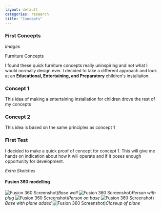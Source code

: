 ```yaml
---
layout: default
categories: research
title: "Concepts"
---
```


### First Concepts

*Images*

Furniture Concepts

I found these quick furniture concepts really uninspiring and not what I would normally design ever.
I decided to take a different approach and look at an **Educational, Entertaining, and Preparatory** children's installation.

### Concept 1

This idea of making a entertaining installation for children drove the rest of my concepts


### Concept 2

This idea is based on the same principles as concept 1


### First Test
I decided to make a quick proof of concept for concept 1.
This will give me hands on indication about how it will operate and if it poses enough opportunity for development.

*Extra Sketches*

#### Fusion 360 modelling

![Fusion 360 Screenshot)]({{site.imageurl}}/cad/cad-01.png)*Base wall*
![Fusion 360 Screenshot)]({{site.imageurl}}/cad/cad-02.3.png)*Person with plug*
![Fusion 360 Screenshot)]({{site.imageurl}}/cad/cad-02.2.png)*Person on base*
![Fusion 360 Screenshot)]({{site.imageurl}}/cad/cad-03.png)*Base with plane added*
![Fusion 360 Screenshot)]({{site.imageurl}}/cad/cad-04.1.png)*Closeup of plane*
